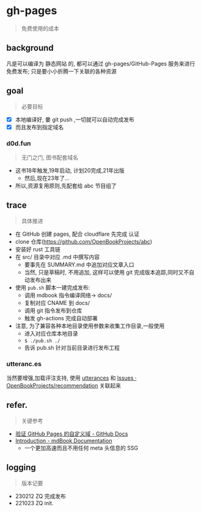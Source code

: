 # gh-pages
> 免费使用的成本

## background

凡是可以编译为 静态网站 的, 都可以通过 gh-pages/GitHub-Pages 服务来进行免费发布;
只是要小小折腾一下关联的各种资源

## goal
> 必要目标

- [x] 本地编译好, 嘦 git push ,一切就可以自动完成发布
- [x] 而且发布到指定域名

### d0d.fun
> 无门之门, 图书配套域名

- 这书18年触发,19年启动, 计划20完成,21年出版
    - 然后,现在23年了...
- 所以,资源复用原则,先配套给 abc 节目组了

## trace
> 具体推进

- 在 GitHub 创建 pages, 配合 cloudflare 先完成 认证
- clone 仓库(https://github.com/OpenBookProjects/abc)
- 安装好 rust 工具链
- 在 src/ 目录中对应 .md 中撰写内容
    - 要事先在 SUMMARY.md 中追加对应文章入口
    - 当然, 只是草稿时, 不用追加, 这样可以使用 git 完成版本追踪,同时又不自动发布出来
- 使用 `pub.sh` 脚本一建完成发布:
    - 调用 mdbook 指令编译网络-> docs/
    - 复制对应 CNAME 到 docs/
    - 调用 git 指令发布到仓库
    - 触发 gh-actions 完成自动部署
- 注意, 为了兼容各种本地目录使用参数来收集工作目录,一般使用
    - 进入对应仓库本地目录
    - `$ ./pub.sh ./`
    - 告诉 pub.sh 针对当前目录进行发布工程

### utteranc.es

当然要增强,加载评注支持, 使用 [utterances](https://utteranc.es/)
和 [Issues · OpenBookProjects/recommendation](https://github.com/OpenBookProjects/recommendation/issues) 关联起来

## refer.
> 关键参考

- [验证 GitHub Pages 的自定义域 - GitHub Docs](https://docs.github.com/cn/pages/configuring-a-custom-domain-for-your-github-pages-site/troubleshooting-custom-domains-and-github-pages)
- [Introduction - mdBook Documentation](https://rust-lang.github.io/mdBook/#contributing)
    - 一个更加高速而且不用任何 meta 头信息的 SSG

## logging
> 版本记要

- 230212 ZQ 完成发布
- 221023 ZQ init.
